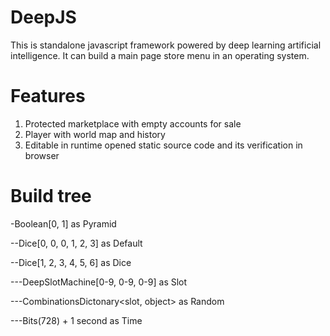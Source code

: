 # DeepJS
This is standalone javascript framework powered by deep learning artificial intelligence. 
It can build a main page store menu in an operating system.

# Features
1. Protected marketplace with empty accounts for sale
2. Player with world map and history
3. Editable in runtime opened static source code and its verification in browser

# Build tree 
-Boolean[0, 1] as Pyramid 

--Dice[0, 0, 0, 1, 2, 3] as Default

--Dice[1, 2, 3, 4, 5, 6] as Dice

---DeepSlotMachine[0-9, 0-9, 0-9] as Slot

---CombinationsDictonary<slot, object> as Random

---Bits(728) + 1 second as Time
